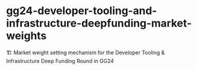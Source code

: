 # gg24-developer-tooling-and-infrastructure-deepfunding-market-weights
🏗️ Market weight setting mechanism for the Developer Tooling &amp; Infrastructure Deep Funding Round in GG24
